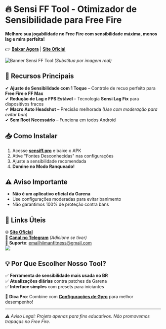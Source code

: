 # 🔥 Sensi FF Tool - Otimizador de Sensibilidade para Free Fire  

**Melhore sua jogabilidade no Free Fire com sensibilidade máxima, menos lag e mira perfeita!**  

👉 **[Baixar Agora](https://sensiff.pro)** | **[Site Oficial](https://sensiff.pro)**  

![Banner Sensi FF Tool](https://via.placeholder.com/1200x400) *(Substitua por imagem real)*  

## 🚀 Recursos Principais  
✔ **Ajuste de Sensibilidade com 1 Toque** – Controle de recuo perfeito para **Free Fire e FF Max**  
✔ **Redução de Lag e FPS Estável** – Tecnologia **Sensi Lag Fix** para dispositivos fracos  
✔ **Macro Auto Headshot** – Precisão melhorada *(Use com moderação para evitar ban)*  
✔ **Sem Root Necessário** – Funciona em todos Android  

## 📥 Como Instalar  
1. Acesse **[sensiff.pro](https://sensiff.pro)** e baixe o APK  
2. Ative "Fontes Desconhecidas" nas configurações  
3. Ajuste a sensibilidade recomendada  
4. **Domine no Modo Ranqueado!**  

## ⚠️ Aviso Importante  
- **Não é um aplicativo oficial da Garena**  
- Use configurações moderadas para evitar banimento  
- Não garantimos 100% de proteção contra bans  

## 🔗 Links Úteis  
🌐 **[Site Oficial](https://sensiff.pro)**  
📢 **[Canal no Telegram](https://t.me/seucanal)** *(Adicione se tiver)*  
📩 **Suporte**: [emailhiimanfitness@gmail.com](hiimanfitness@gmail.com)  
<img src="https://blogger.googleusercontent.com/img/b/R29vZ2xl/AVvXsEjZ7qBakFexQTQSp1NkfTsVJQAgfuMxz_R4NxatVN-DalaflT8Cx0KjHFcrh5ztOxWy2NmPJoWQzck5nG77SQTQ1Uvigt839ux5LHeWAimRPY3xqd_RqUg_OjmFKBgY5oTBRy6VV4xmICIiyk19eV9ux3PCOPD9wumLkAfnxmEnAbOUdRCCBrJjyMi86bU/w640-h400/Sensi-ff-Headshot.webp">
## 💡 Por Que Escolher Nosso Tool?  
✅ **Ferramenta de sensibilidade mais usada no BR**  
✅ **Atualizações diárias** contra patches da Garena  
✅ **Interface simples** com presets para iniciantes  

📌 **Dica Pro**: Combine com **[Configurações de Gyro](https://sensiff.pro#gyro)** para melhor desempenho!  

---
*⚠️ Aviso Legal: Projeto apenas para fins educativos. Não promovemos trapaças no Free Fire.*
